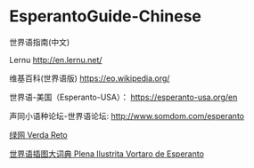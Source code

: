 # EsperantoGuide-Chinese
世界语指南(中文)


Lernu http://en.lernu.net/

维基百科(世界语版) https://eo.wikipedia.org/

世界语-美国（Esperanto-USA）：    https://esperanto-usa.org/en


声同小语种论坛-世界语论坛:   http://www.somdom.com/esperanto


[绿网 Verda Reto](http://reto.cn/php/hanyu/)


[世界语插图大词典 Plena Ilustrita Vortaro de Esperanto](https://vortaro.net)
